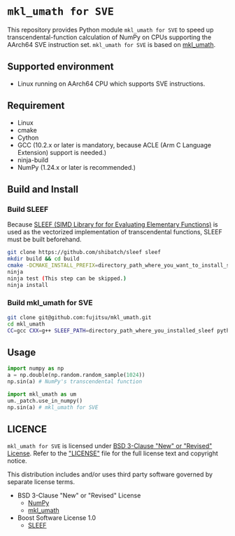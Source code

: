 `mkl_umath for SVE`
====

This repository provides Python module `mkl_umath for SVE` to speed up
transcendental-function calculation of NumPy on CPUs supporting the
AArch64 SVE instruction set.
`mkl_umath for SVE` is based on [mkl_umath](https://github.com/IntelPython/mkl_umath).

## Supported environment

- Linux running on AArch64 CPU which supports SVE instructions.

## Requirement
- Linux
- cmake
- Cython
- GCC (10.2.x or later is mandatory, because ACLE (Arm C Language Extension) support is needed.)
- ninja-build
- NumPy (1.24.x or later is recommended.)

## Build and Install
### Build SLEEF

Because [SLEEF (SIMD Library for for Evaluating Elementary Functions)](https://sleef.org)
is used as the vectorized implementation of transcendental functions,
SLEEF must be built beforehand.

```sh
git clone https://github.com/shibatch/sleef sleef
mkdir build && cd build
cmake -DCMAKE_INSTALL_PREFIX=directory_path_where_you_want_to_install_sleef -DENFORCE_SVE=TRUE -DBUILD_SHARED_LIBS=FALSE -G "Ninja" ../sleef
ninja
ninja test (This step can be skipped.)
ninja install
```

### Build mkl_umath for SVE
```sh
git clone git@github.com:fujitsu/mkl_umath.git
cd mkl_umath
CC=gcc CXX=g++ SLEEF_PATH=directory_path_where_you_installed_sleef python setup.py build install
```

## Usage
```python
import numpy as np
a = np.double(np.random.random_sample(1024))
np.sin(a) # NumPy's transcendental function

import mkl_umath as um
um._patch.use_in_numpy()
np.sin(a) # mkl_umath for SVE
```

## LICENCE

`mkl_umath for SVE` is licensed under
[BSD 3-Clause "New" or "Revised" License](LICENSE).
Refer to the ["LICENSE"](LICENSE) file for the full license text and copyright notice.

This distribution includes and/or uses third party software governed by separate license terms.

- BSD 3-Clause "New" or "Revised" License
  - [NumPy](https://github.com/numpy/numpy)
  - [mkl_umath](https://github.com/IntelPython/mkl_umath)
- Boost Software License 1.0
  - [SLEEF](https://github.com/shibatch/sleef)

